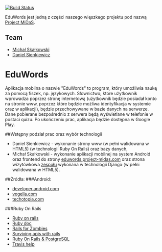 [![Build Status](https://magnum.travis-ci.com/henio180/EduWords.svg?token=fpanay9Rp4K9owdqG4pN)](https://magnum.travis-ci.com/henio180/EduWords)

EduWords jest jedną z części naszego więszkego projektu pod nazwą [Project MiDaS](http://project-midas.com).

## Team
* [Michał Skałkowski](https://github.com/Michaldwadwa/)
* [Daniel Sienkiewicz](https://github.com/henio180)

# EduWords
Aplikacja mobilna o nazwie "EduWords" to program, który umożliwia naukę za pomocą fiszek, np. językowych. Słownictwo, które użytkownik wprowadza poprzez stronę internetową (użytkownik będzie posiadał konto na stronie www, poprzez które będzie możliwa identyfikacja w systemie oraz w aplikacji), będzie przechowywane w bazie danych na serwerze. Dane pobierane bezpośrednio z serwera będą wyświetlane w telefonie w postaci quizu. Po ukończeniu prac, aplikacja będzie dostępna w Google Play.

##Wstępny podział prac oraz wybór technologii
* Daniel Sienkiewicz - wykonanie strony www (w pełni walidowana w HTML5) (w technologii Ruby On Rails) oraz bazy danych,
* Michał Skałkowski - wykonanie aplikacji mobilnej na system Android oraz frontend do strony [eduwords.project-midas.com](http://eduwords.project-midas.com) oraz strona wizytówkowa [zespołu](https://bitbucket.org/Michaldwadwa/midas-website) wykonana w technologii Django (w pełni walidowana w HTML5).

##Żródła:
###Android:
* [developer.android.com](http://developer.android.com/training/index.html)
* [vogella.com](http://www.vogella.com/tutorials/Android/article.html)
* [techotopia.com](http://www.techotopia.com/index.php/Image:Android_app_development_essentials3.png)

###Ruby On Rails
* [Ruby on rails](http://www.rubyonrails.pl/)
* [Ruby doc](http://www.ruby-doc.org/core-2.1.4/)
* [Rails for Zombies](http://railsforzombies.org/)
* [Surviving apis with rails](https://www.codeschool.com/courses/surviving-apis-with-rails)
* [Ruby On Rails & PostgreSQL](https://www.digitalocean.com/community/tutorials/how-to-setup-ruby-on-rails-with-postgres)
* [Travis help](http://docs.travis-ci.com/)
